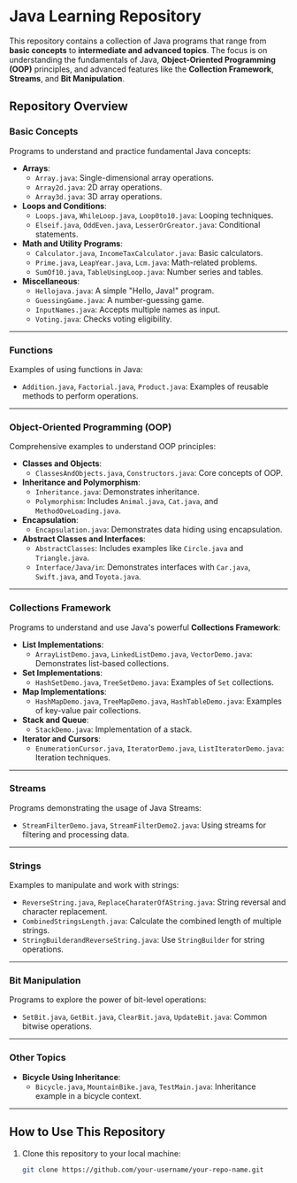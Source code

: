 # Java Learning Repository  

This repository contains a collection of Java programs that range from **basic concepts** to **intermediate and advanced topics**. The focus is on understanding the fundamentals of Java, **Object-Oriented Programming (OOP)** principles, and advanced features like the **Collection Framework**, **Streams**, and **Bit Manipulation**.  

## Repository Overview  

### **Basic Concepts**  
Programs to understand and practice fundamental Java concepts:  
- **Arrays**:  
  - `Array.java`: Single-dimensional array operations.  
  - `Array2d.java`: 2D array operations.  
  - `Array3d.java`: 3D array operations.  
- **Loops and Conditions**:  
  - `Loops.java`, `WhileLoop.java`, `Loop0to10.java`: Looping techniques.  
  - `Elseif.java`, `OddEven.java`, `LesserOrGreator.java`: Conditional statements.  
- **Math and Utility Programs**:  
  - `Calculator.java`, `IncomeTaxCalculator.java`: Basic calculators.  
  - `Prime.java`, `LeapYear.java`, `Lcm.java`: Math-related problems.  
  - `SumOf10.java`, `TableUsingLoop.java`: Number series and tables.  
- **Miscellaneous**:  
  - `Hellojava.java`: A simple "Hello, Java!" program.  
  - `GuessingGame.java`: A number-guessing game.  
  - `InputNames.java`: Accepts multiple names as input.  
  - `Voting.java`: Checks voting eligibility.  

---

### **Functions**  
Examples of using functions in Java:  
- `Addition.java`, `Factorial.java`, `Product.java`: Examples of reusable methods to perform operations.  

---

### **Object-Oriented Programming (OOP)**  
Comprehensive examples to understand OOP principles:  
- **Classes and Objects**:  
  - `ClassesAndObjects.java`, `Constructors.java`: Core concepts of OOP.  
- **Inheritance and Polymorphism**:  
  - `Inheritance.java`: Demonstrates inheritance.  
  - `Polymorphism`: Includes `Animal.java`, `Cat.java`, and `MethodOveLoading.java`.  
- **Encapsulation**:  
  - `Encapsulation.java`: Demonstrates data hiding using encapsulation.  
- **Abstract Classes and Interfaces**:  
  - `AbstractClasses`: Includes examples like `Circle.java` and `Triangle.java`.  
  - `Interface/Java/in`: Demonstrates interfaces with `Car.java`, `Swift.java`, and `Toyota.java`.  

---

### **Collections Framework**  
Programs to understand and use Java's powerful **Collections Framework**:  
- **List Implementations**:  
  - `ArrayListDemo.java`, `LinkedListDemo.java`, `VectorDemo.java`: Demonstrates list-based collections.  
- **Set Implementations**:  
  - `HashSetDemo.java`, `TreeSetDemo.java`: Examples of `Set` collections.  
- **Map Implementations**:  
  - `HashMapDemo.java`, `TreeMapDemo.java`, `HashTableDemo.java`: Examples of key-value pair collections.  
- **Stack and Queue**:  
  - `StackDemo.java`: Implementation of a stack.  
- **Iterator and Cursors**:  
  - `EnumerationCursor.java`, `IteratorDemo.java`, `ListIteratorDemo.java`: Iteration techniques.  

---

### **Streams**  
Programs demonstrating the usage of Java Streams:  
- `StreamFilterDemo.java`, `StreamFilterDemo2.java`: Using streams for filtering and processing data.  

---

### **Strings**  
Examples to manipulate and work with strings:  
- `ReverseString.java`, `ReplaceCharaterOfAString.java`: String reversal and character replacement.  
- `CombinedStringsLength.java`: Calculate the combined length of multiple strings.  
- `StringBuilderandReverseString.java`: Use `StringBuilder` for string operations.  

---

### **Bit Manipulation**  
Programs to explore the power of bit-level operations:  
- `SetBit.java`, `GetBit.java`, `ClearBit.java`, `UpdateBit.java`: Common bitwise operations.  

---

### **Other Topics**  
- **Bicycle Using Inheritance**:  
  - `Bicycle.java`, `MountainBike.java`, `TestMain.java`: Inheritance example in a bicycle context.  

---

## How to Use This Repository  

1. Clone this repository to your local machine:  
   ```bash  
   git clone https://github.com/your-username/your-repo-name.git  
